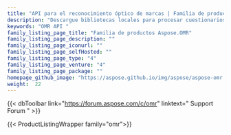```yaml
---
title: "API para el reconocimiento óptico de marcas | Familia de productos Aspose.OMR"
description: "Descargue bibliotecas locales para procesar cuestionarios, encuestas, MCQ con alta precisión y obtenga resultados en formato CSV. El paquete también contiene un editor de plantillas visuales."
keywords: "OMR API "
family_listing_page_title: "Familia de productos Aspose.OMR"
family_listing_page_description: ""
family_listing_page_iconurl: ""
family_listing_page_selfHosted: ""
family_listing_page_type: "4"
family_listing_page_venture: "4"
family_listing_page_package: ""
homepage_github_image: "https://aspose.github.io/img/aspose/aspose-omr.png"
weight:  22
---
```


{{< dbToolbar link="https://forum.aspose.com/c/omr" linktext=" Support Forum " >}}

{{< ProductListingWrapper family="omr">}}


